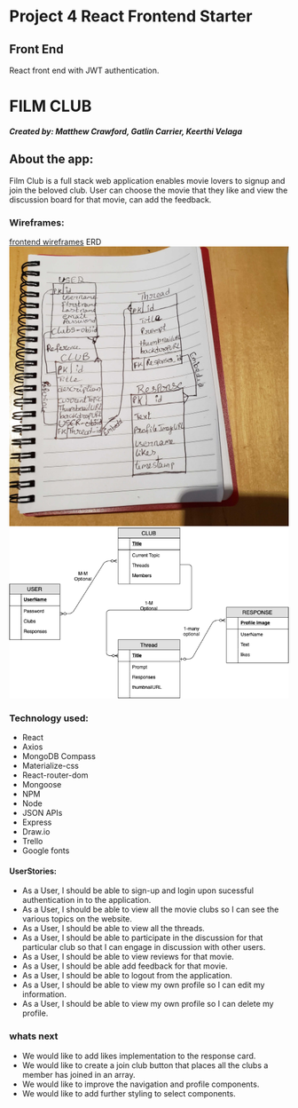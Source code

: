 # Project 4 React Frontend Starter

## Front End

React front end with JWT authentication.

# FILM CLUB 
##### Created by: Matthew Crawford, Gatlin Carrier, Keerthi Velaga
## About the app:
Film Club is a full stack web application enables movie lovers to signup and join the beloved club. User can choose the movie that they like and view the discussion board for that movie, can add the feedback.
### Wireframes:
[frontend wireframes](https://xd.adobe.com/view/805cbd7b-e521-42fd-5302-be20da4bd17c-f66d/)
ERD
![alt text](images/IMG_20191220_090211.jpg)
![alt text](images/ReelTalk-ERD.png)
### Technology used:
- React
- Axios
- MongoDB Compass
- Materialize-css
- React-router-dom
- Mongoose
- NPM
- Node
- JSON APIs
- Express
- Draw.io
- Trello
- Google fonts
#### UserStories:
- As a User, I should be able to sign-up and login upon sucessful         authentication in to the application.
- As a User, I should be able to view all the movie clubs so I can see the various topics on the website.
- As a User, I should be able to view all the threads. 
- As a User, I should be able to participate in the discussion for that particular club so that I can engage in discussion with other users.
- As a User, I should be able to view reviews for that movie.
- As a User, I should be able add feedback for that movie.
- As a User, I should be able to logout from the application.
- As a User, I should be able to view my own profile so I can edit my information.
- As a User, I should be able to view my own profile so I can delete my profile. 
### whats next
- We would like to add likes implementation to the response card.
- We would like to create a join club button that places all the clubs a member has joined in an array.  
- We would like to improve the navigation and profile components.
- We would like to add further styling to select components.